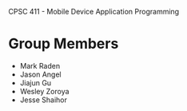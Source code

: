 CPSC 411 - Mobile Device Application Programming

# Group Members

* Mark Raden 
* Jason Angel 
* Jiajun Gu 
* Wesley Zoroya 
* Jesse Shaihor 
